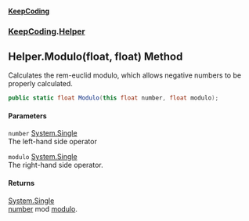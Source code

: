 #### [KeepCoding](index.md 'index')
### [KeepCoding](KeepCoding.md 'KeepCoding').[Helper](KeepCoding_Helper.md 'KeepCoding.Helper')
## Helper.Modulo(float, float) Method
Calculates the rem-euclid modulo, which allows negative numbers to be properly calculated.  
```csharp
public static float Modulo(this float number, float modulo);
```
#### Parameters
<a name='KeepCoding_Helper_Modulo(float_float)_number'></a>
`number` [System.Single](https://docs.microsoft.com/en-us/dotnet/api/System.Single 'System.Single')  
The left-hand side operator
  
<a name='KeepCoding_Helper_Modulo(float_float)_modulo'></a>
`modulo` [System.Single](https://docs.microsoft.com/en-us/dotnet/api/System.Single 'System.Single')  
The right-hand side operator.
  
#### Returns
[System.Single](https://docs.microsoft.com/en-us/dotnet/api/System.Single 'System.Single')  
[number](KeepCoding_Helper_Modulo(float_float).md#KeepCoding_Helper_Modulo(float_float)_number 'KeepCoding.Helper.Modulo(float, float).number') mod [modulo](KeepCoding_Helper_Modulo(float_float).md#KeepCoding_Helper_Modulo(float_float)_modulo 'KeepCoding.Helper.Modulo(float, float).modulo').
